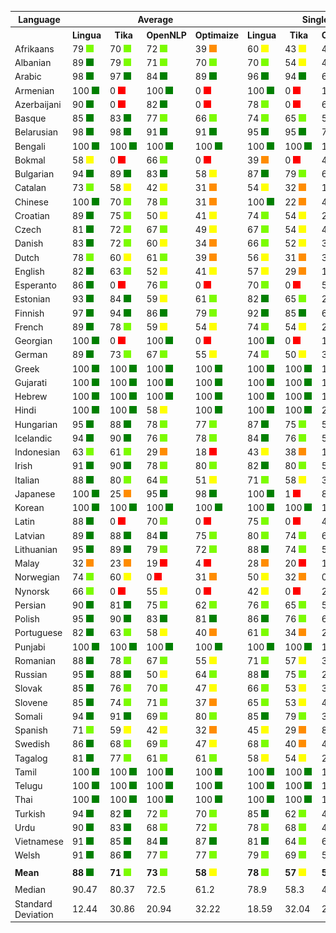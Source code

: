 <table>
    <tr>
        <th>Language</th>
        <th colspan="4">Average</th>
        <th colspan="4">Single Words</th>
        <th colspan="4">Word Pairs</th>
        <th colspan="4">Sentences</th>
    </tr>
    <tr>
        <th></th>
        <th>Lingua</th>
        <th>&nbsp;&nbsp;Tika&nbsp;&nbsp;</th>
        <th>OpenNLP</th>
        <th>Optimaize</th>
        <th>Lingua</th>
        <th>&nbsp;&nbsp;Tika&nbsp;&nbsp;</th>
        <th>OpenNLP</th>
        <th>Optimaize</th>
        <th>Lingua</th>
        <th>&nbsp;&nbsp;Tika&nbsp;&nbsp;</th>
        <th>OpenNLP</th>
        <th>Optimaize</th>
        <th>Lingua</th>
        <th>&nbsp;&nbsp;Tika&nbsp;&nbsp;</th>
        <th>OpenNLP</th>
        <th>Optimaize</th>
    </tr>
    	<tr>
		<td>Afrikaans</td>
		<td>79 <img src="images/lightgreen.png"></td>
		<td>70 <img src="images/lightgreen.png"></td>
		<td>72 <img src="images/lightgreen.png"></td>
		<td>39 <img src="images/orange.png"></td>
		<td>60 <img src="images/yellow.png"></td>
		<td>43 <img src="images/yellow.png"></td>
		<td>41 <img src="images/yellow.png"></td>
		<td>2 <img src="images/red.png"></td>
		<td>80 <img src="images/lightgreen.png"></td>
		<td>69 <img src="images/lightgreen.png"></td>
		<td>75 <img src="images/lightgreen.png"></td>
		<td>22 <img src="images/orange.png"></td>
		<td>96 <img src="images/green.png"></td>
		<td>98 <img src="images/green.png"></td>
		<td>99 <img src="images/green.png"></td>
		<td>93 <img src="images/green.png"></td>
	</tr>
	<tr>
		<td>Albanian</td>
		<td>89 <img src="images/green.png"></td>
		<td>79 <img src="images/lightgreen.png"></td>
		<td>71 <img src="images/lightgreen.png"></td>
		<td>70 <img src="images/lightgreen.png"></td>
		<td>70 <img src="images/lightgreen.png"></td>
		<td>54 <img src="images/yellow.png"></td>
		<td>40 <img src="images/orange.png"></td>
		<td>38 <img src="images/orange.png"></td>
		<td>95 <img src="images/green.png"></td>
		<td>84 <img src="images/green.png"></td>
		<td>73 <img src="images/lightgreen.png"></td>
		<td>73 <img src="images/lightgreen.png"></td>
		<td>100 <img src="images/green.png"></td>
		<td>99 <img src="images/green.png"></td>
		<td>100 <img src="images/green.png"></td>
		<td>98 <img src="images/green.png"></td>
	</tr>
	<tr>
		<td>Arabic</td>
		<td>98 <img src="images/green.png"></td>
		<td>97 <img src="images/green.png"></td>
		<td>84 <img src="images/green.png"></td>
		<td>89 <img src="images/green.png"></td>
		<td>96 <img src="images/green.png"></td>
		<td>94 <img src="images/green.png"></td>
		<td>65 <img src="images/lightgreen.png"></td>
		<td>72 <img src="images/lightgreen.png"></td>
		<td>99 <img src="images/green.png"></td>
		<td>99 <img src="images/green.png"></td>
		<td>88 <img src="images/green.png"></td>
		<td>94 <img src="images/green.png"></td>
		<td>99 <img src="images/green.png"></td>
		<td>100 <img src="images/green.png"></td>
		<td>99 <img src="images/green.png"></td>
		<td>100 <img src="images/green.png"></td>
	</tr>
	<tr>
		<td>Armenian</td>
		<td>100 <img src="images/green.png"></td>
		<td>0 <img src="images/red.png"></td>
		<td>100 <img src="images/green.png"></td>
		<td>0 <img src="images/red.png"></td>
		<td>100 <img src="images/green.png"></td>
		<td>0 <img src="images/red.png"></td>
		<td>100 <img src="images/green.png"></td>
		<td>0 <img src="images/red.png"></td>
		<td>100 <img src="images/green.png"></td>
		<td>0 <img src="images/red.png"></td>
		<td>100 <img src="images/green.png"></td>
		<td>0 <img src="images/red.png"></td>
		<td>100 <img src="images/green.png"></td>
		<td>0 <img src="images/red.png"></td>
		<td>100 <img src="images/green.png"></td>
		<td>0 <img src="images/red.png"></td>
	</tr>
	<tr>
		<td>Azerbaijani</td>
		<td>90 <img src="images/green.png"></td>
		<td>0 <img src="images/red.png"></td>
		<td>82 <img src="images/green.png"></td>
		<td>0 <img src="images/red.png"></td>
		<td>78 <img src="images/lightgreen.png"></td>
		<td>0 <img src="images/red.png"></td>
		<td>60 <img src="images/yellow.png"></td>
		<td>0 <img src="images/red.png"></td>
		<td>94 <img src="images/green.png"></td>
		<td>0 <img src="images/red.png"></td>
		<td>86 <img src="images/green.png"></td>
		<td>0 <img src="images/red.png"></td>
		<td>100 <img src="images/green.png"></td>
		<td>0 <img src="images/red.png"></td>
		<td>99 <img src="images/green.png"></td>
		<td>0 <img src="images/red.png"></td>
	</tr>
	<tr>
		<td>Basque</td>
		<td>85 <img src="images/green.png"></td>
		<td>83 <img src="images/green.png"></td>
		<td>77 <img src="images/lightgreen.png"></td>
		<td>66 <img src="images/lightgreen.png"></td>
		<td>74 <img src="images/lightgreen.png"></td>
		<td>65 <img src="images/lightgreen.png"></td>
		<td>56 <img src="images/yellow.png"></td>
		<td>33 <img src="images/orange.png"></td>
		<td>89 <img src="images/green.png"></td>
		<td>86 <img src="images/green.png"></td>
		<td>82 <img src="images/green.png"></td>
		<td>70 <img src="images/lightgreen.png"></td>
		<td>93 <img src="images/green.png"></td>
		<td>98 <img src="images/green.png"></td>
		<td>92 <img src="images/green.png"></td>
		<td>95 <img src="images/green.png"></td>
	</tr>
	<tr>
		<td>Belarusian</td>
		<td>98 <img src="images/green.png"></td>
		<td>98 <img src="images/green.png"></td>
		<td>91 <img src="images/green.png"></td>
		<td>91 <img src="images/green.png"></td>
		<td>95 <img src="images/green.png"></td>
		<td>95 <img src="images/green.png"></td>
		<td>78 <img src="images/lightgreen.png"></td>
		<td>78 <img src="images/lightgreen.png"></td>
		<td>99 <img src="images/green.png"></td>
		<td>99 <img src="images/green.png"></td>
		<td>95 <img src="images/green.png"></td>
		<td>96 <img src="images/green.png"></td>
		<td>100 <img src="images/green.png"></td>
		<td>100 <img src="images/green.png"></td>
		<td>100 <img src="images/green.png"></td>
		<td>100 <img src="images/green.png"></td>
	</tr>
	<tr>
		<td>Bengali</td>
		<td>100 <img src="images/green.png"></td>
		<td>100 <img src="images/green.png"></td>
		<td>100 <img src="images/green.png"></td>
		<td>100 <img src="images/green.png"></td>
		<td>100 <img src="images/green.png"></td>
		<td>100 <img src="images/green.png"></td>
		<td>100 <img src="images/green.png"></td>
		<td>100 <img src="images/green.png"></td>
		<td>100 <img src="images/green.png"></td>
		<td>100 <img src="images/green.png"></td>
		<td>100 <img src="images/green.png"></td>
		<td>100 <img src="images/green.png"></td>
		<td>100 <img src="images/green.png"></td>
		<td>100 <img src="images/green.png"></td>
		<td>100 <img src="images/green.png"></td>
		<td>100 <img src="images/green.png"></td>
	</tr>
	<tr>
		<td>Bokmal</td>
		<td>58 <img src="images/yellow.png"></td>
		<td>0 <img src="images/red.png"></td>
		<td>66 <img src="images/lightgreen.png"></td>
		<td>0 <img src="images/red.png"></td>
		<td>39 <img src="images/orange.png"></td>
		<td>0 <img src="images/red.png"></td>
		<td>42 <img src="images/yellow.png"></td>
		<td>0 <img src="images/red.png"></td>
		<td>59 <img src="images/yellow.png"></td>
		<td>0 <img src="images/red.png"></td>
		<td>69 <img src="images/lightgreen.png"></td>
		<td>0 <img src="images/red.png"></td>
		<td>75 <img src="images/lightgreen.png"></td>
		<td>0 <img src="images/red.png"></td>
		<td>87 <img src="images/green.png"></td>
		<td>0 <img src="images/red.png"></td>
	</tr>
	<tr>
		<td>Bulgarian</td>
		<td>94 <img src="images/green.png"></td>
		<td>89 <img src="images/green.png"></td>
		<td>83 <img src="images/green.png"></td>
		<td>58 <img src="images/yellow.png"></td>
		<td>87 <img src="images/green.png"></td>
		<td>79 <img src="images/lightgreen.png"></td>
		<td>62 <img src="images/lightgreen.png"></td>
		<td>25 <img src="images/orange.png"></td>
		<td>96 <img src="images/green.png"></td>
		<td>89 <img src="images/green.png"></td>
		<td>87 <img src="images/green.png"></td>
		<td>51 <img src="images/yellow.png"></td>
		<td>99 <img src="images/green.png"></td>
		<td>99 <img src="images/green.png"></td>
		<td>100 <img src="images/green.png"></td>
		<td>97 <img src="images/green.png"></td>
	</tr>
	<tr>
		<td>Catalan</td>
		<td>73 <img src="images/lightgreen.png"></td>
		<td>58 <img src="images/yellow.png"></td>
		<td>42 <img src="images/yellow.png"></td>
		<td>31 <img src="images/orange.png"></td>
		<td>54 <img src="images/yellow.png"></td>
		<td>32 <img src="images/orange.png"></td>
		<td>11 <img src="images/red.png"></td>
		<td>2 <img src="images/red.png"></td>
		<td>78 <img src="images/lightgreen.png"></td>
		<td>56 <img src="images/yellow.png"></td>
		<td>32 <img src="images/orange.png"></td>
		<td>16 <img src="images/red.png"></td>
		<td>87 <img src="images/green.png"></td>
		<td>84 <img src="images/green.png"></td>
		<td>81 <img src="images/green.png"></td>
		<td>77 <img src="images/lightgreen.png"></td>
	</tr>
	<tr>
		<td>Chinese</td>
		<td>100 <img src="images/green.png"></td>
		<td>70 <img src="images/lightgreen.png"></td>
		<td>78 <img src="images/lightgreen.png"></td>
		<td>31 <img src="images/orange.png"></td>
		<td>100 <img src="images/green.png"></td>
		<td>22 <img src="images/orange.png"></td>
		<td>40 <img src="images/orange.png"></td>
		<td>0 <img src="images/red.png"></td>
		<td>100 <img src="images/green.png"></td>
		<td>87 <img src="images/green.png"></td>
		<td>94 <img src="images/green.png"></td>
		<td>2 <img src="images/red.png"></td>
		<td>100 <img src="images/green.png"></td>
		<td>100 <img src="images/green.png"></td>
		<td>100 <img src="images/green.png"></td>
		<td>91 <img src="images/green.png"></td>
	</tr>
	<tr>
		<td>Croatian</td>
		<td>89 <img src="images/green.png"></td>
		<td>75 <img src="images/lightgreen.png"></td>
		<td>50 <img src="images/yellow.png"></td>
		<td>41 <img src="images/yellow.png"></td>
		<td>74 <img src="images/lightgreen.png"></td>
		<td>54 <img src="images/yellow.png"></td>
		<td>23 <img src="images/orange.png"></td>
		<td>8 <img src="images/red.png"></td>
		<td>93 <img src="images/green.png"></td>
		<td>72 <img src="images/lightgreen.png"></td>
		<td>44 <img src="images/yellow.png"></td>
		<td>24 <img src="images/orange.png"></td>
		<td>100 <img src="images/green.png"></td>
		<td>97 <img src="images/green.png"></td>
		<td>81 <img src="images/green.png"></td>
		<td>91 <img src="images/green.png"></td>
	</tr>
	<tr>
		<td>Czech</td>
		<td>81 <img src="images/green.png"></td>
		<td>72 <img src="images/lightgreen.png"></td>
		<td>67 <img src="images/lightgreen.png"></td>
		<td>49 <img src="images/yellow.png"></td>
		<td>67 <img src="images/lightgreen.png"></td>
		<td>54 <img src="images/yellow.png"></td>
		<td>42 <img src="images/yellow.png"></td>
		<td>21 <img src="images/orange.png"></td>
		<td>85 <img src="images/green.png"></td>
		<td>74 <img src="images/lightgreen.png"></td>
		<td>70 <img src="images/lightgreen.png"></td>
		<td>46 <img src="images/yellow.png"></td>
		<td>91 <img src="images/green.png"></td>
		<td>88 <img src="images/green.png"></td>
		<td>90 <img src="images/green.png"></td>
		<td>81 <img src="images/green.png"></td>
	</tr>
	<tr>
		<td>Danish</td>
		<td>83 <img src="images/green.png"></td>
		<td>72 <img src="images/lightgreen.png"></td>
		<td>60 <img src="images/yellow.png"></td>
		<td>34 <img src="images/orange.png"></td>
		<td>66 <img src="images/lightgreen.png"></td>
		<td>52 <img src="images/yellow.png"></td>
		<td>34 <img src="images/orange.png"></td>
		<td>4 <img src="images/red.png"></td>
		<td>86 <img src="images/green.png"></td>
		<td>71 <img src="images/lightgreen.png"></td>
		<td>52 <img src="images/yellow.png"></td>
		<td>16 <img src="images/red.png"></td>
		<td>99 <img src="images/green.png"></td>
		<td>93 <img src="images/green.png"></td>
		<td>94 <img src="images/green.png"></td>
		<td>80 <img src="images/lightgreen.png"></td>
	</tr>
	<tr>
		<td>Dutch</td>
		<td>78 <img src="images/lightgreen.png"></td>
		<td>60 <img src="images/yellow.png"></td>
		<td>61 <img src="images/lightgreen.png"></td>
		<td>39 <img src="images/orange.png"></td>
		<td>56 <img src="images/yellow.png"></td>
		<td>31 <img src="images/orange.png"></td>
		<td>31 <img src="images/orange.png"></td>
		<td>6 <img src="images/red.png"></td>
		<td>81 <img src="images/green.png"></td>
		<td>51 <img src="images/yellow.png"></td>
		<td>57 <img src="images/yellow.png"></td>
		<td>19 <img src="images/red.png"></td>
		<td>96 <img src="images/green.png"></td>
		<td>98 <img src="images/green.png"></td>
		<td>97 <img src="images/green.png"></td>
		<td>91 <img src="images/green.png"></td>
	</tr>
	<tr>
		<td>English</td>
		<td>82 <img src="images/green.png"></td>
		<td>63 <img src="images/lightgreen.png"></td>
		<td>52 <img src="images/yellow.png"></td>
		<td>41 <img src="images/yellow.png"></td>
		<td>57 <img src="images/yellow.png"></td>
		<td>29 <img src="images/orange.png"></td>
		<td>10 <img src="images/red.png"></td>
		<td>2 <img src="images/red.png"></td>
		<td>90 <img src="images/green.png"></td>
		<td>62 <img src="images/lightgreen.png"></td>
		<td>46 <img src="images/yellow.png"></td>
		<td>23 <img src="images/orange.png"></td>
		<td>99 <img src="images/green.png"></td>
		<td>99 <img src="images/green.png"></td>
		<td>99 <img src="images/green.png"></td>
		<td>97 <img src="images/green.png"></td>
	</tr>
	<tr>
		<td>Esperanto</td>
		<td>86 <img src="images/green.png"></td>
		<td>0 <img src="images/red.png"></td>
		<td>76 <img src="images/lightgreen.png"></td>
		<td>0 <img src="images/red.png"></td>
		<td>70 <img src="images/lightgreen.png"></td>
		<td>0 <img src="images/red.png"></td>
		<td>50 <img src="images/yellow.png"></td>
		<td>0 <img src="images/red.png"></td>
		<td>88 <img src="images/green.png"></td>
		<td>0 <img src="images/red.png"></td>
		<td>78 <img src="images/lightgreen.png"></td>
		<td>0 <img src="images/red.png"></td>
		<td>99 <img src="images/green.png"></td>
		<td>0 <img src="images/red.png"></td>
		<td>100 <img src="images/green.png"></td>
		<td>0 <img src="images/red.png"></td>
	</tr>
	<tr>
		<td>Estonian</td>
		<td>93 <img src="images/green.png"></td>
		<td>84 <img src="images/green.png"></td>
		<td>59 <img src="images/yellow.png"></td>
		<td>61 <img src="images/lightgreen.png"></td>
		<td>82 <img src="images/green.png"></td>
		<td>65 <img src="images/lightgreen.png"></td>
		<td>29 <img src="images/orange.png"></td>
		<td>23 <img src="images/orange.png"></td>
		<td>96 <img src="images/green.png"></td>
		<td>88 <img src="images/green.png"></td>
		<td>60 <img src="images/yellow.png"></td>
		<td>63 <img src="images/lightgreen.png"></td>
		<td>100 <img src="images/green.png"></td>
		<td>100 <img src="images/green.png"></td>
		<td>88 <img src="images/green.png"></td>
		<td>98 <img src="images/green.png"></td>
	</tr>
	<tr>
		<td>Finnish</td>
		<td>97 <img src="images/green.png"></td>
		<td>94 <img src="images/green.png"></td>
		<td>86 <img src="images/green.png"></td>
		<td>79 <img src="images/lightgreen.png"></td>
		<td>92 <img src="images/green.png"></td>
		<td>85 <img src="images/green.png"></td>
		<td>68 <img src="images/lightgreen.png"></td>
		<td>51 <img src="images/yellow.png"></td>
		<td>98 <img src="images/green.png"></td>
		<td>96 <img src="images/green.png"></td>
		<td>91 <img src="images/green.png"></td>
		<td>85 <img src="images/green.png"></td>
		<td>100 <img src="images/green.png"></td>
		<td>100 <img src="images/green.png"></td>
		<td>100 <img src="images/green.png"></td>
		<td>100 <img src="images/green.png"></td>
	</tr>
	<tr>
		<td>French</td>
		<td>89 <img src="images/green.png"></td>
		<td>78 <img src="images/lightgreen.png"></td>
		<td>59 <img src="images/yellow.png"></td>
		<td>54 <img src="images/yellow.png"></td>
		<td>74 <img src="images/lightgreen.png"></td>
		<td>54 <img src="images/yellow.png"></td>
		<td>25 <img src="images/orange.png"></td>
		<td>18 <img src="images/red.png"></td>
		<td>94 <img src="images/green.png"></td>
		<td>80 <img src="images/lightgreen.png"></td>
		<td>55 <img src="images/yellow.png"></td>
		<td>48 <img src="images/yellow.png"></td>
		<td>99 <img src="images/green.png"></td>
		<td>99 <img src="images/green.png"></td>
		<td>98 <img src="images/green.png"></td>
		<td>97 <img src="images/green.png"></td>
	</tr>
	<tr>
		<td>Georgian</td>
		<td>100 <img src="images/green.png"></td>
		<td>0 <img src="images/red.png"></td>
		<td>100 <img src="images/green.png"></td>
		<td>0 <img src="images/red.png"></td>
		<td>100 <img src="images/green.png"></td>
		<td>0 <img src="images/red.png"></td>
		<td>100 <img src="images/green.png"></td>
		<td>0 <img src="images/red.png"></td>
		<td>100 <img src="images/green.png"></td>
		<td>0 <img src="images/red.png"></td>
		<td>100 <img src="images/green.png"></td>
		<td>0 <img src="images/red.png"></td>
		<td>100 <img src="images/green.png"></td>
		<td>0 <img src="images/red.png"></td>
		<td>100 <img src="images/green.png"></td>
		<td>0 <img src="images/red.png"></td>
	</tr>
	<tr>
		<td>German</td>
		<td>89 <img src="images/green.png"></td>
		<td>73 <img src="images/lightgreen.png"></td>
		<td>67 <img src="images/lightgreen.png"></td>
		<td>55 <img src="images/yellow.png"></td>
		<td>74 <img src="images/lightgreen.png"></td>
		<td>50 <img src="images/yellow.png"></td>
		<td>38 <img src="images/orange.png"></td>
		<td>21 <img src="images/orange.png"></td>
		<td>94 <img src="images/green.png"></td>
		<td>70 <img src="images/lightgreen.png"></td>
		<td>66 <img src="images/lightgreen.png"></td>
		<td>45 <img src="images/yellow.png"></td>
		<td>100 <img src="images/green.png"></td>
		<td>100 <img src="images/green.png"></td>
		<td>98 <img src="images/green.png"></td>
		<td>99 <img src="images/green.png"></td>
	</tr>
	<tr>
		<td>Greek</td>
		<td>100 <img src="images/green.png"></td>
		<td>100 <img src="images/green.png"></td>
		<td>100 <img src="images/green.png"></td>
		<td>100 <img src="images/green.png"></td>
		<td>100 <img src="images/green.png"></td>
		<td>100 <img src="images/green.png"></td>
		<td>100 <img src="images/green.png"></td>
		<td>100 <img src="images/green.png"></td>
		<td>100 <img src="images/green.png"></td>
		<td>100 <img src="images/green.png"></td>
		<td>100 <img src="images/green.png"></td>
		<td>100 <img src="images/green.png"></td>
		<td>100 <img src="images/green.png"></td>
		<td>100 <img src="images/green.png"></td>
		<td>100 <img src="images/green.png"></td>
		<td>100 <img src="images/green.png"></td>
	</tr>
	<tr>
		<td>Gujarati</td>
		<td>100 <img src="images/green.png"></td>
		<td>100 <img src="images/green.png"></td>
		<td>100 <img src="images/green.png"></td>
		<td>100 <img src="images/green.png"></td>
		<td>100 <img src="images/green.png"></td>
		<td>100 <img src="images/green.png"></td>
		<td>100 <img src="images/green.png"></td>
		<td>100 <img src="images/green.png"></td>
		<td>100 <img src="images/green.png"></td>
		<td>100 <img src="images/green.png"></td>
		<td>100 <img src="images/green.png"></td>
		<td>100 <img src="images/green.png"></td>
		<td>100 <img src="images/green.png"></td>
		<td>100 <img src="images/green.png"></td>
		<td>100 <img src="images/green.png"></td>
		<td>100 <img src="images/green.png"></td>
	</tr>
	<tr>
		<td>Hebrew</td>
		<td>100 <img src="images/green.png"></td>
		<td>100 <img src="images/green.png"></td>
		<td>100 <img src="images/green.png"></td>
		<td>100 <img src="images/green.png"></td>
		<td>100 <img src="images/green.png"></td>
		<td>100 <img src="images/green.png"></td>
		<td>100 <img src="images/green.png"></td>
		<td>100 <img src="images/green.png"></td>
		<td>100 <img src="images/green.png"></td>
		<td>100 <img src="images/green.png"></td>
		<td>100 <img src="images/green.png"></td>
		<td>100 <img src="images/green.png"></td>
		<td>100 <img src="images/green.png"></td>
		<td>100 <img src="images/green.png"></td>
		<td>100 <img src="images/green.png"></td>
		<td>100 <img src="images/green.png"></td>
	</tr>
	<tr>
		<td>Hindi</td>
		<td>100 <img src="images/green.png"></td>
		<td>100 <img src="images/green.png"></td>
		<td>58 <img src="images/yellow.png"></td>
		<td>100 <img src="images/green.png"></td>
		<td>100 <img src="images/green.png"></td>
		<td>100 <img src="images/green.png"></td>
		<td>28 <img src="images/orange.png"></td>
		<td>100 <img src="images/green.png"></td>
		<td>100 <img src="images/green.png"></td>
		<td>100 <img src="images/green.png"></td>
		<td>49 <img src="images/yellow.png"></td>
		<td>100 <img src="images/green.png"></td>
		<td>100 <img src="images/green.png"></td>
		<td>100 <img src="images/green.png"></td>
		<td>99 <img src="images/green.png"></td>
		<td>100 <img src="images/green.png"></td>
	</tr>
	<tr>
		<td>Hungarian</td>
		<td>95 <img src="images/green.png"></td>
		<td>88 <img src="images/green.png"></td>
		<td>78 <img src="images/lightgreen.png"></td>
		<td>77 <img src="images/lightgreen.png"></td>
		<td>87 <img src="images/green.png"></td>
		<td>75 <img src="images/lightgreen.png"></td>
		<td>53 <img src="images/yellow.png"></td>
		<td>51 <img src="images/yellow.png"></td>
		<td>98 <img src="images/green.png"></td>
		<td>91 <img src="images/green.png"></td>
		<td>82 <img src="images/green.png"></td>
		<td>81 <img src="images/green.png"></td>
		<td>100 <img src="images/green.png"></td>
		<td>100 <img src="images/green.png"></td>
		<td>100 <img src="images/green.png"></td>
		<td>99 <img src="images/green.png"></td>
	</tr>
	<tr>
		<td>Icelandic</td>
		<td>94 <img src="images/green.png"></td>
		<td>90 <img src="images/green.png"></td>
		<td>76 <img src="images/lightgreen.png"></td>
		<td>78 <img src="images/lightgreen.png"></td>
		<td>84 <img src="images/green.png"></td>
		<td>76 <img src="images/lightgreen.png"></td>
		<td>53 <img src="images/yellow.png"></td>
		<td>53 <img src="images/yellow.png"></td>
		<td>97 <img src="images/green.png"></td>
		<td>93 <img src="images/green.png"></td>
		<td>76 <img src="images/lightgreen.png"></td>
		<td>81 <img src="images/green.png"></td>
		<td>100 <img src="images/green.png"></td>
		<td>100 <img src="images/green.png"></td>
		<td>99 <img src="images/green.png"></td>
		<td>99 <img src="images/green.png"></td>
	</tr>
	<tr>
		<td>Indonesian</td>
		<td>63 <img src="images/lightgreen.png"></td>
		<td>61 <img src="images/lightgreen.png"></td>
		<td>29 <img src="images/orange.png"></td>
		<td>18 <img src="images/red.png"></td>
		<td>43 <img src="images/yellow.png"></td>
		<td>38 <img src="images/orange.png"></td>
		<td>10 <img src="images/red.png"></td>
		<td>0 <img src="images/red.png"></td>
		<td>62 <img src="images/lightgreen.png"></td>
		<td>62 <img src="images/lightgreen.png"></td>
		<td>25 <img src="images/orange.png"></td>
		<td>1 <img src="images/red.png"></td>
		<td>85 <img src="images/green.png"></td>
		<td>82 <img src="images/green.png"></td>
		<td>52 <img src="images/yellow.png"></td>
		<td>54 <img src="images/yellow.png"></td>
	</tr>
	<tr>
		<td>Irish</td>
		<td>91 <img src="images/green.png"></td>
		<td>90 <img src="images/green.png"></td>
		<td>78 <img src="images/lightgreen.png"></td>
		<td>80 <img src="images/lightgreen.png"></td>
		<td>82 <img src="images/green.png"></td>
		<td>80 <img src="images/lightgreen.png"></td>
		<td>56 <img src="images/yellow.png"></td>
		<td>58 <img src="images/yellow.png"></td>
		<td>95 <img src="images/green.png"></td>
		<td>92 <img src="images/green.png"></td>
		<td>82 <img src="images/green.png"></td>
		<td>85 <img src="images/green.png"></td>
		<td>97 <img src="images/green.png"></td>
		<td>99 <img src="images/green.png"></td>
		<td>97 <img src="images/green.png"></td>
		<td>98 <img src="images/green.png"></td>
	</tr>
	<tr>
		<td>Italian</td>
		<td>88 <img src="images/green.png"></td>
		<td>80 <img src="images/lightgreen.png"></td>
		<td>64 <img src="images/lightgreen.png"></td>
		<td>51 <img src="images/yellow.png"></td>
		<td>71 <img src="images/lightgreen.png"></td>
		<td>58 <img src="images/yellow.png"></td>
		<td>31 <img src="images/orange.png"></td>
		<td>12 <img src="images/red.png"></td>
		<td>92 <img src="images/green.png"></td>
		<td>84 <img src="images/green.png"></td>
		<td>61 <img src="images/lightgreen.png"></td>
		<td>43 <img src="images/yellow.png"></td>
		<td>100 <img src="images/green.png"></td>
		<td>99 <img src="images/green.png"></td>
		<td>100 <img src="images/green.png"></td>
		<td>98 <img src="images/green.png"></td>
	</tr>
	<tr>
		<td>Japanese</td>
		<td>100 <img src="images/green.png"></td>
		<td>25 <img src="images/orange.png"></td>
		<td>95 <img src="images/green.png"></td>
		<td>98 <img src="images/green.png"></td>
		<td>100 <img src="images/green.png"></td>
		<td>1 <img src="images/red.png"></td>
		<td>87 <img src="images/green.png"></td>
		<td>99 <img src="images/green.png"></td>
		<td>100 <img src="images/green.png"></td>
		<td>5 <img src="images/red.png"></td>
		<td>100 <img src="images/green.png"></td>
		<td>100 <img src="images/green.png"></td>
		<td>100 <img src="images/green.png"></td>
		<td>68 <img src="images/lightgreen.png"></td>
		<td>100 <img src="images/green.png"></td>
		<td>96 <img src="images/green.png"></td>
	</tr>
	<tr>
		<td>Korean</td>
		<td>100 <img src="images/green.png"></td>
		<td>100 <img src="images/green.png"></td>
		<td>100 <img src="images/green.png"></td>
		<td>100 <img src="images/green.png"></td>
		<td>100 <img src="images/green.png"></td>
		<td>100 <img src="images/green.png"></td>
		<td>100 <img src="images/green.png"></td>
		<td>100 <img src="images/green.png"></td>
		<td>100 <img src="images/green.png"></td>
		<td>100 <img src="images/green.png"></td>
		<td>100 <img src="images/green.png"></td>
		<td>100 <img src="images/green.png"></td>
		<td>99 <img src="images/green.png"></td>
		<td>100 <img src="images/green.png"></td>
		<td>100 <img src="images/green.png"></td>
		<td>100 <img src="images/green.png"></td>
	</tr>
	<tr>
		<td>Latin</td>
		<td>88 <img src="images/green.png"></td>
		<td>0 <img src="images/red.png"></td>
		<td>70 <img src="images/lightgreen.png"></td>
		<td>0 <img src="images/red.png"></td>
		<td>75 <img src="images/lightgreen.png"></td>
		<td>0 <img src="images/red.png"></td>
		<td>43 <img src="images/yellow.png"></td>
		<td>0 <img src="images/red.png"></td>
		<td>93 <img src="images/green.png"></td>
		<td>0 <img src="images/red.png"></td>
		<td>71 <img src="images/lightgreen.png"></td>
		<td>0 <img src="images/red.png"></td>
		<td>97 <img src="images/green.png"></td>
		<td>0 <img src="images/red.png"></td>
		<td>96 <img src="images/green.png"></td>
		<td>0 <img src="images/red.png"></td>
	</tr>
	<tr>
		<td>Latvian</td>
		<td>89 <img src="images/green.png"></td>
		<td>88 <img src="images/green.png"></td>
		<td>84 <img src="images/green.png"></td>
		<td>75 <img src="images/lightgreen.png"></td>
		<td>80 <img src="images/lightgreen.png"></td>
		<td>74 <img src="images/lightgreen.png"></td>
		<td>67 <img src="images/lightgreen.png"></td>
		<td>50 <img src="images/yellow.png"></td>
		<td>93 <img src="images/green.png"></td>
		<td>90 <img src="images/green.png"></td>
		<td>86 <img src="images/green.png"></td>
		<td>77 <img src="images/lightgreen.png"></td>
		<td>95 <img src="images/green.png"></td>
		<td>98 <img src="images/green.png"></td>
		<td>98 <img src="images/green.png"></td>
		<td>96 <img src="images/green.png"></td>
	</tr>
	<tr>
		<td>Lithuanian</td>
		<td>95 <img src="images/green.png"></td>
		<td>89 <img src="images/green.png"></td>
		<td>79 <img src="images/lightgreen.png"></td>
		<td>72 <img src="images/lightgreen.png"></td>
		<td>88 <img src="images/green.png"></td>
		<td>74 <img src="images/lightgreen.png"></td>
		<td>56 <img src="images/yellow.png"></td>
		<td>41 <img src="images/yellow.png"></td>
		<td>98 <img src="images/green.png"></td>
		<td>92 <img src="images/green.png"></td>
		<td>83 <img src="images/green.png"></td>
		<td>77 <img src="images/lightgreen.png"></td>
		<td>100 <img src="images/green.png"></td>
		<td>99 <img src="images/green.png"></td>
		<td>99 <img src="images/green.png"></td>
		<td>98 <img src="images/green.png"></td>
	</tr>
	<tr>
		<td>Malay</td>
		<td>32 <img src="images/orange.png"></td>
		<td>23 <img src="images/orange.png"></td>
		<td>19 <img src="images/red.png"></td>
		<td>4 <img src="images/red.png"></td>
		<td>28 <img src="images/orange.png"></td>
		<td>20 <img src="images/red.png"></td>
		<td>10 <img src="images/red.png"></td>
		<td>0 <img src="images/red.png"></td>
		<td>39 <img src="images/orange.png"></td>
		<td>22 <img src="images/orange.png"></td>
		<td>20 <img src="images/red.png"></td>
		<td>0 <img src="images/red.png"></td>
		<td>27 <img src="images/orange.png"></td>
		<td>28 <img src="images/orange.png"></td>
		<td>27 <img src="images/orange.png"></td>
		<td>11 <img src="images/red.png"></td>
	</tr>
	<tr>
		<td>Norwegian</td>
		<td>74 <img src="images/lightgreen.png"></td>
		<td>60 <img src="images/yellow.png"></td>
		<td>0 <img src="images/red.png"></td>
		<td>31 <img src="images/orange.png"></td>
		<td>50 <img src="images/yellow.png"></td>
		<td>32 <img src="images/orange.png"></td>
		<td>0 <img src="images/red.png"></td>
		<td>3 <img src="images/red.png"></td>
		<td>76 <img src="images/lightgreen.png"></td>
		<td>54 <img src="images/yellow.png"></td>
		<td>0 <img src="images/red.png"></td>
		<td>9 <img src="images/red.png"></td>
		<td>96 <img src="images/green.png"></td>
		<td>95 <img src="images/green.png"></td>
		<td>0 <img src="images/red.png"></td>
		<td>81 <img src="images/green.png"></td>
	</tr>
	<tr>
		<td>Nynorsk</td>
		<td>66 <img src="images/lightgreen.png"></td>
		<td>0 <img src="images/red.png"></td>
		<td>55 <img src="images/yellow.png"></td>
		<td>0 <img src="images/red.png"></td>
		<td>42 <img src="images/yellow.png"></td>
		<td>0 <img src="images/red.png"></td>
		<td>24 <img src="images/orange.png"></td>
		<td>0 <img src="images/red.png"></td>
		<td>66 <img src="images/lightgreen.png"></td>
		<td>0 <img src="images/red.png"></td>
		<td>47 <img src="images/yellow.png"></td>
		<td>0 <img src="images/red.png"></td>
		<td>91 <img src="images/green.png"></td>
		<td>0 <img src="images/red.png"></td>
		<td>92 <img src="images/green.png"></td>
		<td>0 <img src="images/red.png"></td>
	</tr>
	<tr>
		<td>Persian</td>
		<td>90 <img src="images/green.png"></td>
		<td>81 <img src="images/green.png"></td>
		<td>75 <img src="images/lightgreen.png"></td>
		<td>62 <img src="images/lightgreen.png"></td>
		<td>76 <img src="images/lightgreen.png"></td>
		<td>65 <img src="images/lightgreen.png"></td>
		<td>53 <img src="images/yellow.png"></td>
		<td>29 <img src="images/orange.png"></td>
		<td>94 <img src="images/green.png"></td>
		<td>79 <img src="images/lightgreen.png"></td>
		<td>74 <img src="images/lightgreen.png"></td>
		<td>58 <img src="images/yellow.png"></td>
		<td>99 <img src="images/green.png"></td>
		<td>99 <img src="images/green.png"></td>
		<td>99 <img src="images/green.png"></td>
		<td>99 <img src="images/green.png"></td>
	</tr>
	<tr>
		<td>Polish</td>
		<td>95 <img src="images/green.png"></td>
		<td>90 <img src="images/green.png"></td>
		<td>83 <img src="images/green.png"></td>
		<td>81 <img src="images/green.png"></td>
		<td>86 <img src="images/green.png"></td>
		<td>76 <img src="images/lightgreen.png"></td>
		<td>61 <img src="images/lightgreen.png"></td>
		<td>58 <img src="images/yellow.png"></td>
		<td>99 <img src="images/green.png"></td>
		<td>93 <img src="images/green.png"></td>
		<td>89 <img src="images/green.png"></td>
		<td>86 <img src="images/green.png"></td>
		<td>100 <img src="images/green.png"></td>
		<td>100 <img src="images/green.png"></td>
		<td>100 <img src="images/green.png"></td>
		<td>100 <img src="images/green.png"></td>
	</tr>
	<tr>
		<td>Portuguese</td>
		<td>82 <img src="images/green.png"></td>
		<td>63 <img src="images/lightgreen.png"></td>
		<td>58 <img src="images/yellow.png"></td>
		<td>40 <img src="images/orange.png"></td>
		<td>61 <img src="images/lightgreen.png"></td>
		<td>34 <img src="images/orange.png"></td>
		<td>22 <img src="images/orange.png"></td>
		<td>7 <img src="images/red.png"></td>
		<td>88 <img src="images/green.png"></td>
		<td>58 <img src="images/yellow.png"></td>
		<td>54 <img src="images/yellow.png"></td>
		<td>19 <img src="images/red.png"></td>
		<td>99 <img src="images/green.png"></td>
		<td>98 <img src="images/green.png"></td>
		<td>98 <img src="images/green.png"></td>
		<td>94 <img src="images/green.png"></td>
	</tr>
	<tr>
		<td>Punjabi</td>
		<td>100 <img src="images/green.png"></td>
		<td>100 <img src="images/green.png"></td>
		<td>100 <img src="images/green.png"></td>
		<td>100 <img src="images/green.png"></td>
		<td>100 <img src="images/green.png"></td>
		<td>100 <img src="images/green.png"></td>
		<td>100 <img src="images/green.png"></td>
		<td>100 <img src="images/green.png"></td>
		<td>100 <img src="images/green.png"></td>
		<td>100 <img src="images/green.png"></td>
		<td>100 <img src="images/green.png"></td>
		<td>100 <img src="images/green.png"></td>
		<td>100 <img src="images/green.png"></td>
		<td>100 <img src="images/green.png"></td>
		<td>100 <img src="images/green.png"></td>
		<td>100 <img src="images/green.png"></td>
	</tr>
	<tr>
		<td>Romanian</td>
		<td>88 <img src="images/green.png"></td>
		<td>78 <img src="images/lightgreen.png"></td>
		<td>67 <img src="images/lightgreen.png"></td>
		<td>55 <img src="images/yellow.png"></td>
		<td>71 <img src="images/lightgreen.png"></td>
		<td>57 <img src="images/yellow.png"></td>
		<td>34 <img src="images/orange.png"></td>
		<td>24 <img src="images/orange.png"></td>
		<td>93 <img src="images/green.png"></td>
		<td>80 <img src="images/lightgreen.png"></td>
		<td>68 <img src="images/lightgreen.png"></td>
		<td>50 <img src="images/yellow.png"></td>
		<td>100 <img src="images/green.png"></td>
		<td>97 <img src="images/green.png"></td>
		<td>99 <img src="images/green.png"></td>
		<td>91 <img src="images/green.png"></td>
	</tr>
	<tr>
		<td>Russian</td>
		<td>95 <img src="images/green.png"></td>
		<td>88 <img src="images/green.png"></td>
		<td>50 <img src="images/yellow.png"></td>
		<td>64 <img src="images/lightgreen.png"></td>
		<td>88 <img src="images/green.png"></td>
		<td>75 <img src="images/lightgreen.png"></td>
		<td>20 <img src="images/red.png"></td>
		<td>34 <img src="images/orange.png"></td>
		<td>98 <img src="images/green.png"></td>
		<td>92 <img src="images/green.png"></td>
		<td>43 <img src="images/yellow.png"></td>
		<td>67 <img src="images/lightgreen.png"></td>
		<td>98 <img src="images/green.png"></td>
		<td>95 <img src="images/green.png"></td>
		<td>86 <img src="images/green.png"></td>
		<td>90 <img src="images/green.png"></td>
	</tr>
	<tr>
		<td>Slovak</td>
		<td>85 <img src="images/green.png"></td>
		<td>76 <img src="images/lightgreen.png"></td>
		<td>70 <img src="images/lightgreen.png"></td>
		<td>47 <img src="images/yellow.png"></td>
		<td>66 <img src="images/lightgreen.png"></td>
		<td>53 <img src="images/yellow.png"></td>
		<td>39 <img src="images/orange.png"></td>
		<td>12 <img src="images/red.png"></td>
		<td>91 <img src="images/green.png"></td>
		<td>76 <img src="images/lightgreen.png"></td>
		<td>73 <img src="images/lightgreen.png"></td>
		<td>38 <img src="images/orange.png"></td>
		<td>99 <img src="images/green.png"></td>
		<td>98 <img src="images/green.png"></td>
		<td>99 <img src="images/green.png"></td>
		<td>92 <img src="images/green.png"></td>
	</tr>
	<tr>
		<td>Slovene</td>
		<td>85 <img src="images/green.png"></td>
		<td>74 <img src="images/lightgreen.png"></td>
		<td>71 <img src="images/lightgreen.png"></td>
		<td>37 <img src="images/orange.png"></td>
		<td>65 <img src="images/lightgreen.png"></td>
		<td>53 <img src="images/yellow.png"></td>
		<td>43 <img src="images/yellow.png"></td>
		<td>3 <img src="images/red.png"></td>
		<td>89 <img src="images/green.png"></td>
		<td>72 <img src="images/lightgreen.png"></td>
		<td>72 <img src="images/lightgreen.png"></td>
		<td>18 <img src="images/red.png"></td>
		<td>99 <img src="images/green.png"></td>
		<td>98 <img src="images/green.png"></td>
		<td>99 <img src="images/green.png"></td>
		<td>90 <img src="images/green.png"></td>
	</tr>
	<tr>
		<td>Somali</td>
		<td>94 <img src="images/green.png"></td>
		<td>91 <img src="images/green.png"></td>
		<td>69 <img src="images/lightgreen.png"></td>
		<td>80 <img src="images/lightgreen.png"></td>
		<td>85 <img src="images/green.png"></td>
		<td>79 <img src="images/lightgreen.png"></td>
		<td>35 <img src="images/orange.png"></td>
		<td>52 <img src="images/yellow.png"></td>
		<td>97 <img src="images/green.png"></td>
		<td>94 <img src="images/green.png"></td>
		<td>74 <img src="images/lightgreen.png"></td>
		<td>88 <img src="images/green.png"></td>
		<td>100 <img src="images/green.png"></td>
		<td>100 <img src="images/green.png"></td>
		<td>98 <img src="images/green.png"></td>
		<td>100 <img src="images/green.png"></td>
	</tr>
	<tr>
		<td>Spanish</td>
		<td>71 <img src="images/lightgreen.png"></td>
		<td>59 <img src="images/yellow.png"></td>
		<td>42 <img src="images/yellow.png"></td>
		<td>32 <img src="images/orange.png"></td>
		<td>45 <img src="images/yellow.png"></td>
		<td>29 <img src="images/orange.png"></td>
		<td>8 <img src="images/red.png"></td>
		<td>0 <img src="images/red.png"></td>
		<td>69 <img src="images/lightgreen.png"></td>
		<td>50 <img src="images/yellow.png"></td>
		<td>25 <img src="images/orange.png"></td>
		<td>6 <img src="images/red.png"></td>
		<td>98 <img src="images/green.png"></td>
		<td>97 <img src="images/green.png"></td>
		<td>93 <img src="images/green.png"></td>
		<td>91 <img src="images/green.png"></td>
	</tr>
	<tr>
		<td>Swedish</td>
		<td>86 <img src="images/green.png"></td>
		<td>68 <img src="images/lightgreen.png"></td>
		<td>69 <img src="images/lightgreen.png"></td>
		<td>47 <img src="images/yellow.png"></td>
		<td>68 <img src="images/lightgreen.png"></td>
		<td>40 <img src="images/orange.png"></td>
		<td>41 <img src="images/yellow.png"></td>
		<td>13 <img src="images/red.png"></td>
		<td>90 <img src="images/green.png"></td>
		<td>67 <img src="images/lightgreen.png"></td>
		<td>69 <img src="images/lightgreen.png"></td>
		<td>37 <img src="images/orange.png"></td>
		<td>99 <img src="images/green.png"></td>
		<td>96 <img src="images/green.png"></td>
		<td>97 <img src="images/green.png"></td>
		<td>91 <img src="images/green.png"></td>
	</tr>
	<tr>
		<td>Tagalog</td>
		<td>81 <img src="images/green.png"></td>
		<td>77 <img src="images/lightgreen.png"></td>
		<td>61 <img src="images/lightgreen.png"></td>
		<td>61 <img src="images/lightgreen.png"></td>
		<td>58 <img src="images/yellow.png"></td>
		<td>54 <img src="images/yellow.png"></td>
		<td>27 <img src="images/orange.png"></td>
		<td>24 <img src="images/orange.png"></td>
		<td>86 <img src="images/green.png"></td>
		<td>79 <img src="images/lightgreen.png"></td>
		<td>57 <img src="images/yellow.png"></td>
		<td>62 <img src="images/lightgreen.png"></td>
		<td>99 <img src="images/green.png"></td>
		<td>99 <img src="images/green.png"></td>
		<td>98 <img src="images/green.png"></td>
		<td>97 <img src="images/green.png"></td>
	</tr>
	<tr>
		<td>Tamil</td>
		<td>100 <img src="images/green.png"></td>
		<td>100 <img src="images/green.png"></td>
		<td>100 <img src="images/green.png"></td>
		<td>100 <img src="images/green.png"></td>
		<td>100 <img src="images/green.png"></td>
		<td>100 <img src="images/green.png"></td>
		<td>100 <img src="images/green.png"></td>
		<td>100 <img src="images/green.png"></td>
		<td>100 <img src="images/green.png"></td>
		<td>100 <img src="images/green.png"></td>
		<td>100 <img src="images/green.png"></td>
		<td>100 <img src="images/green.png"></td>
		<td>100 <img src="images/green.png"></td>
		<td>100 <img src="images/green.png"></td>
		<td>100 <img src="images/green.png"></td>
		<td>100 <img src="images/green.png"></td>
	</tr>
	<tr>
		<td>Telugu</td>
		<td>100 <img src="images/green.png"></td>
		<td>100 <img src="images/green.png"></td>
		<td>100 <img src="images/green.png"></td>
		<td>100 <img src="images/green.png"></td>
		<td>100 <img src="images/green.png"></td>
		<td>100 <img src="images/green.png"></td>
		<td>100 <img src="images/green.png"></td>
		<td>100 <img src="images/green.png"></td>
		<td>100 <img src="images/green.png"></td>
		<td>100 <img src="images/green.png"></td>
		<td>100 <img src="images/green.png"></td>
		<td>100 <img src="images/green.png"></td>
		<td>100 <img src="images/green.png"></td>
		<td>100 <img src="images/green.png"></td>
		<td>100 <img src="images/green.png"></td>
		<td>100 <img src="images/green.png"></td>
	</tr>
	<tr>
		<td>Thai</td>
		<td>100 <img src="images/green.png"></td>
		<td>100 <img src="images/green.png"></td>
		<td>100 <img src="images/green.png"></td>
		<td>100 <img src="images/green.png"></td>
		<td>100 <img src="images/green.png"></td>
		<td>100 <img src="images/green.png"></td>
		<td>100 <img src="images/green.png"></td>
		<td>100 <img src="images/green.png"></td>
		<td>100 <img src="images/green.png"></td>
		<td>100 <img src="images/green.png"></td>
		<td>100 <img src="images/green.png"></td>
		<td>100 <img src="images/green.png"></td>
		<td>98 <img src="images/green.png"></td>
		<td>100 <img src="images/green.png"></td>
		<td>99 <img src="images/green.png"></td>
		<td>100 <img src="images/green.png"></td>
	</tr>
	<tr>
		<td>Turkish</td>
		<td>94 <img src="images/green.png"></td>
		<td>82 <img src="images/green.png"></td>
		<td>72 <img src="images/lightgreen.png"></td>
		<td>70 <img src="images/lightgreen.png"></td>
		<td>85 <img src="images/green.png"></td>
		<td>62 <img src="images/lightgreen.png"></td>
		<td>48 <img src="images/yellow.png"></td>
		<td>43 <img src="images/yellow.png"></td>
		<td>98 <img src="images/green.png"></td>
		<td>83 <img src="images/green.png"></td>
		<td>71 <img src="images/lightgreen.png"></td>
		<td>70 <img src="images/lightgreen.png"></td>
		<td>100 <img src="images/green.png"></td>
		<td>99 <img src="images/green.png"></td>
		<td>98 <img src="images/green.png"></td>
		<td>96 <img src="images/green.png"></td>
	</tr>
	<tr>
		<td>Urdu</td>
		<td>90 <img src="images/green.png"></td>
		<td>83 <img src="images/green.png"></td>
		<td>68 <img src="images/lightgreen.png"></td>
		<td>72 <img src="images/lightgreen.png"></td>
		<td>78 <img src="images/lightgreen.png"></td>
		<td>68 <img src="images/lightgreen.png"></td>
		<td>45 <img src="images/yellow.png"></td>
		<td>49 <img src="images/yellow.png"></td>
		<td>94 <img src="images/green.png"></td>
		<td>84 <img src="images/green.png"></td>
		<td>62 <img src="images/lightgreen.png"></td>
		<td>71 <img src="images/lightgreen.png"></td>
		<td>96 <img src="images/green.png"></td>
		<td>96 <img src="images/green.png"></td>
		<td>98 <img src="images/green.png"></td>
		<td>96 <img src="images/green.png"></td>
	</tr>
	<tr>
		<td>Vietnamese</td>
		<td>91 <img src="images/green.png"></td>
		<td>85 <img src="images/green.png"></td>
		<td>84 <img src="images/green.png"></td>
		<td>87 <img src="images/green.png"></td>
		<td>81 <img src="images/green.png"></td>
		<td>64 <img src="images/lightgreen.png"></td>
		<td>66 <img src="images/lightgreen.png"></td>
		<td>65 <img src="images/lightgreen.png"></td>
		<td>96 <img src="images/green.png"></td>
		<td>92 <img src="images/green.png"></td>
		<td>86 <img src="images/green.png"></td>
		<td>95 <img src="images/green.png"></td>
		<td>97 <img src="images/green.png"></td>
		<td>100 <img src="images/green.png"></td>
		<td>100 <img src="images/green.png"></td>
		<td>100 <img src="images/green.png"></td>
	</tr>
	<tr>
		<td>Welsh</td>
		<td>91 <img src="images/green.png"></td>
		<td>86 <img src="images/green.png"></td>
		<td>77 <img src="images/lightgreen.png"></td>
		<td>77 <img src="images/lightgreen.png"></td>
		<td>79 <img src="images/lightgreen.png"></td>
		<td>69 <img src="images/lightgreen.png"></td>
		<td>50 <img src="images/yellow.png"></td>
		<td>50 <img src="images/yellow.png"></td>
		<td>96 <img src="images/green.png"></td>
		<td>88 <img src="images/green.png"></td>
		<td>81 <img src="images/green.png"></td>
		<td>82 <img src="images/green.png"></td>
		<td>99 <img src="images/green.png"></td>
		<td>100 <img src="images/green.png"></td>
		<td>99 <img src="images/green.png"></td>
		<td>99 <img src="images/green.png"></td>
	</tr>
	<tr>
		<td colspan="12"></td>
	</tr>
	<tr>
		<td><strong>Mean</strong></td>
		<td><strong>88</strong> <img src="images/green.png"></td>
		<td><strong>71</strong> <img src="images/lightgreen.png"></td>
		<td><strong>73</strong> <img src="images/lightgreen.png"></td>
		<td><strong>58</strong> <img src="images/yellow.png"></td>
		<td><strong>78</strong> <img src="images/lightgreen.png"></td>
		<td><strong>57</strong> <img src="images/yellow.png"></td>
		<td><strong>52</strong> <img src="images/yellow.png"></td>
		<td><strong>38</strong> <img src="images/orange.png"></td>
		<td><strong>91</strong> <img src="images/green.png"></td>
		<td><strong>71</strong> <img src="images/lightgreen.png"></td>
		<td><strong>73</strong> <img src="images/lightgreen.png"></td>
		<td><strong>54</strong> <img src="images/yellow.png"></td>
		<td><strong>96</strong> <img src="images/green.png"></td>
		<td><strong>85</strong> <img src="images/green.png"></td>
		<td><strong>94</strong> <img src="images/green.png"></td>
		<td><strong>82</strong> <img src="images/green.png"></td>
	</tr>
	<tr>
		<td colspan="12"></td>
	</tr>
	<tr>
		<td>Median</td>
		<td>90.47</td>
		<td>80.37</td>
		<td>72.5</td>
		<td>61.2</td>
		<td>78.9</td>
		<td>58.3</td>
		<td>44.6</td>
		<td>25.0</td>
		<td>94.6</td>
		<td>83.6</td>
		<td>74.5</td>
		<td>62.0</td>
		<td>99.3</td>
		<td>99.0</td>
		<td>99.0</td>
		<td>96.8</td>
	</tr>
	<tr>
		<td>Standard Deviation</td>
		<td>12.44</td>
		<td>30.86</td>
		<td>20.94</td>
		<td>32.22</td>
		<td>18.59</td>
		<td>32.04</td>
		<td>29.13</td>
		<td>36.61</td>
		<td>11.94</td>
		<td>32.36</td>
		<td>23.5</td>
		<td>37.36</td>
		<td>10.12</td>
		<td>32.99</td>
		<td>17.02</td>
		<td>33.1</td>
	</tr>
</table>